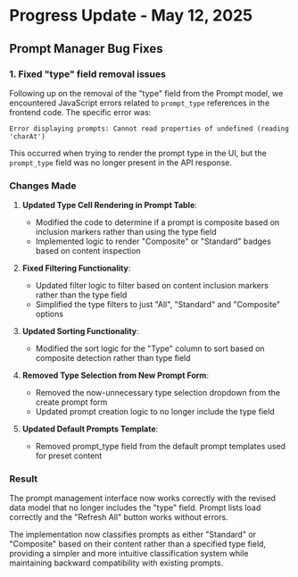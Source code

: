 # Progress Update - May 12, 2025

## Prompt Manager Bug Fixes

### 1. Fixed "type" field removal issues

Following up on the removal of the "type" field from the Prompt model, we encountered JavaScript errors related to `prompt_type` references in the frontend code. The specific error was:

```
Error displaying prompts: Cannot read properties of undefined (reading 'charAt')
```

This occurred when trying to render the prompt type in the UI, but the `prompt_type` field was no longer present in the API response.

### Changes Made

1. **Updated Type Cell Rendering in Prompt Table**:
   - Modified the code to determine if a prompt is composite based on inclusion markers rather than using the type field
   - Implemented logic to render "Composite" or "Standard" badges based on content inspection

2. **Fixed Filtering Functionality**:
   - Updated filter logic to filter based on content inclusion markers rather than the type field
   - Simplified the type filters to just "All", "Standard" and "Composite" options

3. **Updated Sorting Functionality**:
   - Modified the sort logic for the "Type" column to sort based on composite detection rather than type field

4. **Removed Type Selection from New Prompt Form**:
   - Removed the now-unnecessary type selection dropdown from the create prompt form
   - Updated prompt creation logic to no longer include the type field

5. **Updated Default Prompts Template**:
   - Removed prompt_type field from the default prompt templates used for preset content

### Result

The prompt management interface now works correctly with the revised data model that no longer includes the "type" field. Prompt lists load correctly and the "Refresh All" button works without errors.

The implementation now classifies prompts as either "Standard" or "Composite" based on their content rather than a specified type field, providing a simpler and more intuitive classification system while maintaining backward compatibility with existing prompts.
